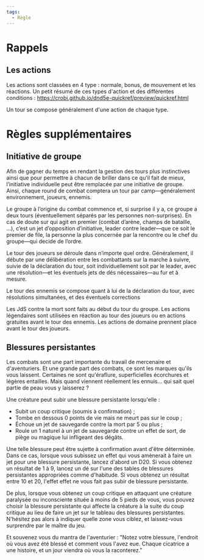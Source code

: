 ```yaml
---
tags:
  - Règle
---
```

# Rappels
## Les actions
Les actions sont classées en 4 type : normale, bonus, de mouvement et les réactions.
Un petit résumé de ces types d'action et des différentes conditions : https://crobi.github.io/dnd5e-quickref/preview/quickref.html

Un tour se compose généralement d'une action de chaque type.

# Règles supplémentaires
## Initiative de groupe
Afin de gagner du temps en rendant la gestion des tours plus instinctives ainsi que pour permettre à chacun de briller dans ce qu’il fait de mieux, l’initiative individuelle peut être remplacée par une initiative de groupe.
Ainsi, chaque round de combat comptera un tour par camp—généralement environnement, joueurs, ennemis.

Le groupe à l’origine du combat commence et, si surprise il y a, ce groupe a deux tours (éventuellement séparés par les personnes non-surprises). En cas de doute sur qui agit en premier (combat d’arène, champs de bataille, …), c’est un jet d’opposition d’initiative, leader contre leader—que ce soit le premier de file, la personne la plus concernée par la rencontre ou le chef du groupe—qui decide de l’ordre.

Le tour des joueurs se déroule dans n’importe quel ordre. Généralement, il débute par une délibération entre les combattants sur la marche à suivre, suivie de la déclaration du tour, soit individuellement soit par le leader, avec une résolution—et les éventuels jets de dés nécessaires—au fur et à mesure.

Le tour des ennemis se compose quant à lui de la déclaration du tour, avec résolutions simultanées, et des éventuels corrections 

Les JdS contre la mort sont faits au début du tour du groupe.
Les actions légendaires sont utilisées en réaction au tour des joueurs ou en actions gratuites avant le tour des ennemis.
Les actions de domaine prennent place avant le tour des joueurs.
## Blessures persistantes
Les combats sont une part importante du travail de mercenaire et d'aventuriers. Et une grande part des combats, ce sont les marques qu'ils vous laissent. Certaines ne sont qu'éraflure, superficielles écorchures et légères entailles.
Mais quand viennent réellement les ennuis… qui sait quel partie de peau vous y laisserez ?

Une créature peut subir une blessure persistante lorsqu'elle :
- Subit un coup critique (soumis à confirmation) ;
- Tombe en dessous 0 points de vie mais ne meurt pas sur le coup ;
- Échoue un jet de sauvegarde contre la mort par 5 ou plus ;
- Roule un 1 naturel à un jet de sauvegarde contre un effet de sort, de piège ou magique lui infligeant des dégâts.

Une telle blessure peut être sujette à confirmation avant d'être déterminée. Dans ce cas, lorsque vous subissez un effet qui vous amènerait à faire un jet pour une blessure persistante, lancez d'abord un D20. Si vous obtenez un résultat de 1 à 9, lancez un dé sur l'une des tables de blessures persistantes appropriées comme d'habitude. Si vous obtenez un résultat entre 10 et 20, l'effet effet ne vous fait pas subir de blessure persistante.

De plus, lorsque vous obtenez un coup critique en attaquant une créature paralysée ou inconsciente située à moins de 5 pieds de vous, vous pouvez choisir la blessure persistante qui affecte la créature à la suite du coup critique au lieu de faire un jet sur le tableau des blessures persistantes.
N'hésitez pas alors à indiquer quelle zone vous ciblez, et laissez-vous surprendre par le maître du jeu.

Et souvenez vous du mantra de l'aventurier : "Notez votre blessure, l'endroit où vous avez été blessé et comment vous l'avez eue. Chaque cicatrice a une histoire, et un jour viendra où vous la raconterez."